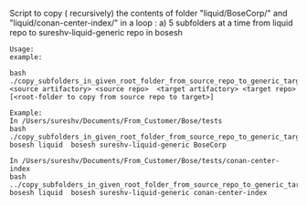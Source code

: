 Script to copy ( recursively) the contents of folder "liquid/BoseCorp/" and "liquid/conan-center-index/" in a loop :
a) 5 subfolders  at a  time from liquid repo to  sureshv-liquid-generic repo in bosesh

```
Usage:
example:

bash ./copy_subfolders_in_given_root_folder_from_source_repo_to_generic_target_repo_in_parallel.sh <source artifactory> <source repo>  <target artifactory> <target repo> [<root-folder to copy from source repo to target>]

Example:
In /Users/sureshv/Documents/From_Customer/Bose/tests
bash ./copy_subfolders_in_given_root_folder_from_source_repo_to_generic_target_repo_in_parallel.sh bosesh liquid  bosesh sureshv-liquid-generic BoseCorp

In /Users/sureshv/Documents/From_Customer/Bose/tests/conan-center-index
bash ../copy_subfolders_in_given_root_folder_from_source_repo_to_generic_target_repo_in_parallel.sh bosesh liquid  bosesh sureshv-liquid-generic conan-center-index
```